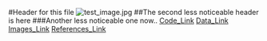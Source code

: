 #Header for this file
![test_image.jpg](/images)
##The second less noticeable header is here
###Another less noticeable one now..
[Code_Link](/code)
[Data_Link](/data)
[Images_Link](/images)
[References_Link](/images)
